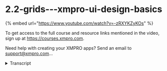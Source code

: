 # 2.2-grids---xmpro-ui-design-basics
{% embed url="https://www.youtube.com/watch?v=-zRXYKZyKOs" %}



To get access to the full course and resource links mentioned in the video, sign up at https://courses.xmpro.com.

Need help with creating your XMPRO apps? Send an email to support@xmpro.com...
<details>
<summary>Transcript</summary>To get access to the full course and resource links mentioned in the video, sign up at https://courses.xmpro.com.

Need help with creating your XMPRO apps? Send an email to support@xmpro.com...
how do you create an interface

that looks organized is easy to navigate

and responds to the device that it's

being used on

well the answer is by creating a

responsive grid layout

as we mentioned in the previous video on

responsive design

it's important for a design to expand or

contract

to fit the user's screen and to do that

you need to set

column widths in your grid in

percentages

and not in pixels so why not use pixels

well let's say you make a column that's

a thousand pixels wide

and your tablet only has 964 pixels of

real estate

well the content on your screen will get

cut off

and this is definitely not going to give

your user a good experience

once you have responsive columns that

use percentages

you also need to determine how elements

should be arranged

based on screen size and to do that you

can use something called

flex layout the xm pro learning youtube

channel has a great tutorial

on flex layout and i highly recommend

that you watch it

i've added a link to it in the

description below this video

let's dive a bit deeper into grid

layouts

so when you're designing your app

interface you will probably have

multiple pages that you need to create

layouts for

so i recommend creating a grid layout

with percentage based columns

for each page in your app and then you

want to add

consistent gutters between the columns

and the rows

to give you an organized structure to

work within

so using grids to give structure to your

design is an age-old practice that comes

from the world of print media

it does take some practice to fit your

ui elements into these percentage-based

columns

but eventually you will get the hang of

it and until you do

exon pro has some useful templates in

the app design

library that you can use to give you a

head start

now that you've divided your page into a

grid layout

it's time to look at margins and padding

the diagram you see on the right is

called the box model in css

all html elements are created in this

way

so you have a box that contains your

content

then you have padding around the box

which is an area that adds space between

your text or image

and the edge of the box content and

padding

sits inside of the box then you have the

border which

which sits just on the edge of the box

and the space

outside the border is called margin

adding padding and margin to elements

helps to create a more organized

interface with room to breathe

one of the most important things to

consider when adding margins

and padding to elements in your

interface

is to use them consistently it's common

practice to use

eight pixel increments for padding and

margin to create consistency

it'll make your content easier to read

and in my opinion

it just looks better if you look at the

image on the right

you'll see that the white spaces to the

top and left of the icon

are each 16 pixels and at the bottom

where it says the number 3 and 1

[Music]

there are actually 16 pixels of padding

to the right

and to the bottom so basically we've

added a consistent 16 pixels

around the inside of the box

so that's our introduction to grids i

hope you got some insights

into why it's important to create your

layout using a percentage based grid

this will help you when it comes to

creating a responsive design

that can adapt based on the size of the

screen it's being viewed on

it'll also help you create an interface

that's organized and easy to navigate

and now you know how to use consistent

margins and paddings between your

elements

now let's take a look at the next video

to learn how to create

visual hierarchy

you
</details>
